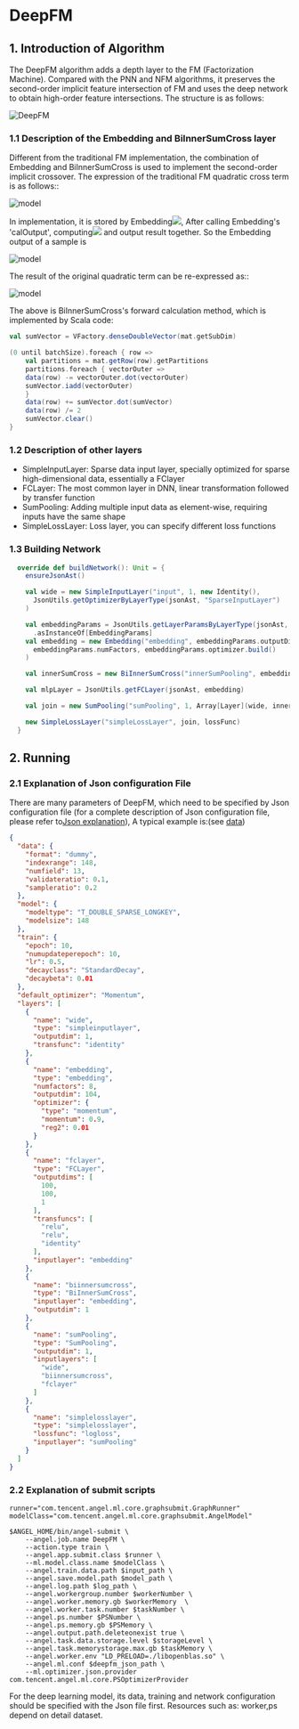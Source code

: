 # DeepFM

## 1. Introduction of Algorithm
The DeepFM algorithm adds a depth layer to the FM (Factorization Machine). Compared with the PNN and NFM algorithms, it preserves the second-order implicit feature intersection of FM and uses the deep network to obtain high-order feature intersections. The structure is as follows:

![DeepFM](../img/DeepFM.PNG)

### 1.1 Description of the Embedding and BiInnerSumCross layer
Different from the traditional FM implementation, the combination of Embedding and BiInnerSumCross is used to implement the second-order implicit crossover. The expression of the traditional FM quadratic cross term is as follows::

![model](http://latex.codecogs.com/png.latex?\dpi{150}\sum_i\sum_{j=i+1}\bold{v}_i^T\bold{v}_jx_ix_j=\frac{1}{2}\(\sum_i\sum_j(x_i\bold{v}_i)^T(x_j\bold{v}_j)-\sum_i(x_i\bold{v}_i)^T(x_i\bold{v}_i)\))

In implementation, it is stored by Embedding![](http://latex.codecogs.com/png.latex?\bold{v}_i), After calling Embedding's 'calOutput', computing![](http://latex.codecogs.com/png.latex?x_i\bold{v}_i) and output result together. So the Embedding output of a sample is

![model](http://latex.codecogs.com/png.latex?\dpi{150}(x_1\bold{v}_1,x_2\bold{v}_2,x_3\bold{v}_3,\cdots,x_k\bold{v}_k)=(\bold{u}_1,\bold{u}_2,\bold{u}_3,\cdots,\bold{u}_k))

The result of the original quadratic term can be re-expressed as::

![model](http://latex.codecogs.com/png.latex?\dpi{150}\sum_i\sum_{j=i+1}\bold{v}_i^T\bold{v}_jx_ix_j=\frac{1}{2}\((\sum_i\bold{u}_i)^T(\sum_j\bold{u}_j)-\sum_i\bold{u}_i^T\bold{u}_i\))

The above is BiInnerSumCross's forward calculation method, which is implemented by Scala code:
```scala
val sumVector = VFactory.denseDoubleVector(mat.getSubDim)

(0 until batchSize).foreach { row =>
    val partitions = mat.getRow(row).getPartitions
    partitions.foreach { vectorOuter =>
    data(row) -= vectorOuter.dot(vectorOuter)
    sumVector.iadd(vectorOuter)
    }
    data(row) += sumVector.dot(sumVector)
    data(row) /= 2
    sumVector.clear()
}
```

### 1.2 Description of other layers
- SimpleInputLayer: Sparse data input layer, specially optimized for sparse high-dimensional data, essentially a FClayer
- FCLayer: The most common layer in DNN, linear transformation followed by transfer function
- SumPooling: Adding multiple input data as element-wise, requiring inputs have the same shape
- SimpleLossLayer: Loss layer, you can specify different loss functions

### 1.3 Building Network
```scala
  override def buildNetwork(): Unit = {
    ensureJsonAst()

    val wide = new SimpleInputLayer("input", 1, new Identity(),
      JsonUtils.getOptimizerByLayerType(jsonAst, "SparseInputLayer")
    )

    val embeddingParams = JsonUtils.getLayerParamsByLayerType(jsonAst, "Embedding")
      .asInstanceOf[EmbeddingParams]
    val embedding = new Embedding("embedding", embeddingParams.outputDim,
      embeddingParams.numFactors, embeddingParams.optimizer.build()
    )

    val innerSumCross = new BiInnerSumCross("innerSumPooling", embedding)

    val mlpLayer = JsonUtils.getFCLayer(jsonAst, embedding)

    val join = new SumPooling("sumPooling", 1, Array[Layer](wide, innerSumCross, mlpLayer))

    new SimpleLossLayer("simpleLossLayer", join, lossFunc)
  }
```

## 2.  Running
### 2.1 Explanation of Json configuration File

There are many parameters of DeepFM, which need to be specified by Json configuration file (for a complete description of Json configuration file, please refer to[Json explanation](../basic/json_conf_en.md)), A typical example is:(see [data](https://github.com/Angel-ML/angel/tree/master/data/census))

```json
{
  "data": {
    "format": "dummy",
    "indexrange": 148,
    "numfield": 13,
    "validateratio": 0.1,
    "sampleratio": 0.2
  },
  "model": {
    "modeltype": "T_DOUBLE_SPARSE_LONGKEY",
    "modelsize": 148
  },
  "train": {
    "epoch": 10,
    "numupdateperepoch": 10,
    "lr": 0.5,
    "decayclass": "StandardDecay",
    "decaybeta": 0.01
  },
  "default_optimizer": "Momentum",
  "layers": [
    {
      "name": "wide",
      "type": "simpleinputlayer",
      "outputdim": 1,
      "transfunc": "identity"
    },
    {
      "name": "embedding",
      "type": "embedding",
      "numfactors": 8,
      "outputdim": 104,
      "optimizer": {
        "type": "momentum",
        "momentum": 0.9,
        "reg2": 0.01
      }
    },
    {
      "name": "fclayer",
      "type": "FCLayer",
      "outputdims": [
        100,
        100,
        1
      ],
      "transfuncs": [
        "relu",
        "relu",
        "identity"
      ],
      "inputlayer": "embedding"
    },
    {
      "name": "biinnersumcross",
      "type": "BiInnerSumCross",
      "inputlayer": "embedding",
      "outputdim": 1
    },
    {
      "name": "sumPooling",
      "type": "SumPooling",
      "outputdim": 1,
      "inputlayers": [
        "wide",
        "biinnersumcross",
        "fclayer"
      ]
    },
    {
      "name": "simplelosslayer",
      "type": "simplelosslayer",
      "lossfunc": "logloss",
      "inputlayer": "sumPooling"
    }
  ]
}
```

### 2.2 Explanation of submit scripts

```shell
runner="com.tencent.angel.ml.core.graphsubmit.GraphRunner"
modelClass="com.tencent.angel.ml.core.graphsubmit.AngelModel"

$ANGEL_HOME/bin/angel-submit \
    --angel.job.name DeepFM \
    --action.type train \
    --angel.app.submit.class $runner \
    --ml.model.class.name $modelClass \
    --angel.train.data.path $input_path \
    --angel.save.model.path $model_path \
    --angel.log.path $log_path \
    --angel.workergroup.number $workerNumber \
    --angel.worker.memory.gb $workerMemory  \
    --angel.worker.task.number $taskNumber \
    --angel.ps.number $PSNumber \
    --angel.ps.memory.gb $PSMemory \
    --angel.output.path.deleteonexist true \
    --angel.task.data.storage.level $storageLevel \
    --angel.task.memorystorage.max.gb $taskMemory \
    --angel.worker.env "LD_PRELOAD=./libopenblas.so" \
    --angel.ml.conf $deepfm_json_path \
    --ml.optimizer.json.provider com.tencent.angel.ml.core.PSOptimizerProvider
```

For the deep learning model, its data, training and network configuration should be specified with the Json file first.
Resources such as: worker,ps depend on detail dataset.

